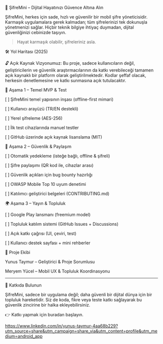 📱 ŞifreMini – Dijital Hayatınızı Güvence Altına Alın

ŞifreMini, herkes için sade, hızlı ve güvenilir bir mobil şifre yöneticisidir. Karmaşık uygulamalara gerek kalmadan; tüm şifrelerinizi tek dokunuşla yönetmenizi sağlar.
Hiçbir teknik bilgiye ihtiyaç duymadan, dijital güvenliğinizi cebinizde taşıyın.

> Hayat karmaşık olabilir, şifreleriniz asla.


🛠 Yol Haritası (2025)

🔓 Açık Kaynak Vizyonumuz: Bu proje, sadece kullanıcıların değil, geliştiricilerin ve güvenlik araştırmacılarının da katkı verebileceği tamamen açık kaynaklı bir platform olarak geliştirilmektedir.
Kodlar şeffaf olacak, herkesin denetlemesine ve katkı sunmasına açık tutulacaktır.


🚀 Aşama 1 – Temel MVP & Test

[ ] ŞifreMini temel yapısının inşası (offline-first mimari)

[ ] Kullanıcı arayüzü (TR/EN destekli)

[ ] Yerel şifreleme (AES-256)

[ ] İlk test cihazlarında manuel testler

[ ] GitHub üzerinde açık kaynak lisanslama (MIT)


🔐 Aşama 2 – Güvenlik & Paylaşım 

[ ] Otomatik yedekleme (isteğe bağlı, offline & şifreli)

[ ] Şifre paylaşımı (QR kod ile, cihazlar arası)

[ ] Güvenlik açıkları için bug bounty hazırlığı

[ ] OWASP Mobile Top 10 uyum denetimi

[ ] Katılımcı geliştirici belgeleri (CONTRIBUTING.md)


🌍 Aşama 3 – Yayın & Topluluk 

[ ] Google Play lansmanı (freemium model)

[ ] Topluluk katılım sistemi (GitHub Issues + Discussions)

[ ] Açık katkı çağrısı (UI, çeviri, test)

[ ] Kullanıcı destek sayfası + mini rehberler



👥 Proje Ekibi

Yunus Taymur – Geliştirici & Proje Sorumlusu

Meryem Yücel – Mobil UX & Topluluk Koordinasyonu



---

🧠 Katkıda Bulunun

ŞifreMini, sadece bir uygulama değil; daha güvenli bir dijital dünya için bir topluluk hareketidir.
Siz de koda, fikre veya teste katkı sağlayarak bu güvenlik zincirine bir halka ekleyebilirsiniz.

👉 Katkı yapmak için buradan başlayın.

https://www.linkedin.com/in/yunus-taymur-4aa68b229?utm_source=share&utm_campaign=share_via&utm_content=profile&utm_medium=android_app
